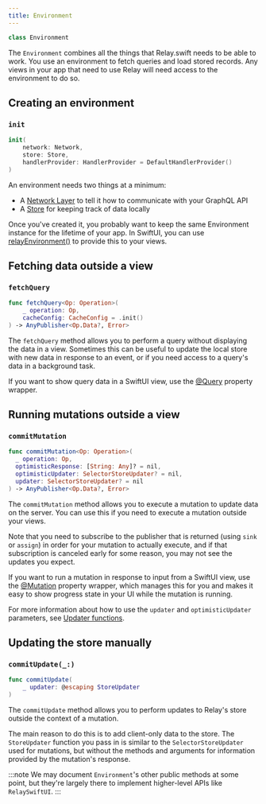 ```yaml
---
title: Environment
---
```


```swift
class Environment
```

The `Environment` combines all the things that Relay.swift needs to be able to work. You use an environment to fetch queries and load stored records. Any views in your app that need to use Relay will need access to the environment to do so.

## Creating an environment

### `init`

```swift
init(
	network: Network,
	store: Store,
	handlerProvider: HandlerProvider = DefaultHandlerProvider()
)
```

An environment needs two things at a minimum:

- A [Network Layer](network.md) to tell it how to communicate with your GraphQL API
- A [Store](store.md) for keeping track of data locally

Once you've created it, you probably want to keep the same Environment instance for the lifetime of your app. In SwiftUI, you can use [relayEnvironment()](relay-environment-modifier.md) to provide this to your views.

## Fetching data outside a view

### `fetchQuery`

```swift
func fetchQuery<Op: Operation>(
	_ operation: Op,
	cacheConfig: CacheConfig = .init()
) -> AnyPublisher<Op.Data?, Error>
```

The `fetchQuery` method allows you to perform a query without displaying the data in a view. Sometimes this can be useful to update the local store with new data in response to an event, or if you  need access to a query's data in a background task.

If you want to show query data in a SwiftUI view, use the [@Query](query.md) property wrapper.

## Running mutations outside a view

### `commitMutation`

```swift
func commitMutation<Op: Operation>(
  _ operation: Op,
  optimisticResponse: [String: Any]? = nil,
  optimisticUpdater: SelectorStoreUpdater? = nil,
  updater: SelectorStoreUpdater? = nil
) -> AnyPublisher<Op.Data?, Error>
```

The `commitMutation` method allows you to execute a mutation to update data on the server. You can use this if you need to execute a mutation outside your views.

Note that you need to subscribe to the publisher that is returned (using `sink` or `assign`) in order for your mutation to actually execute, and if that subscription is canceled early for some reason, you may not see the updates you expect.

If you want to run a mutation in response to input from a SwiftUI view, use the [@Mutation](mutation.md) property wrapper, which manages this for you and makes it easy to show progress state in your UI while the mutation is running.

For more information about how to use the `updater` and `optimisticUpdater` parameters, see [Updater functions](../knowledge-base/updater-functions.md).

## Updating the store manually

### `commitUpdate(_:)`

```swift
func commitUpdate(
	_ updater: @escaping StoreUpdater
)
```

The `commitUpdate` method allows you to perform updates to Relay's store outside the context of a mutation.

The main reason to do this is to add client-only data to the store. The `StoreUpdater` function you pass in is similar to the `SelectorStoreUpdater` used for mutations, but without the methods and arguments for information provided by the mutation's response.

:::note
We may document `Environment`'s other public methods at some point, but they're largely there to implement higher-level APIs like `RelaySwiftUI`.
:::